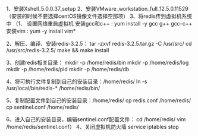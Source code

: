 1、安装Xshell_5.0.0.37_setup
2、安装VMware_workstation_full_12.5.0.11529（安装的时候不要选择centOS镜像文件选择空那项）
3、将redis传到虚拟机系统中
（1、 设置网络重启虚拟机
     安装gcc和c++ :      yum install -y gcc g++ gcc-c++
     安装vim    :     yum -y install vim*    

2、解压、编译、安装redis-3.2.5：
tar -zxvf redis-3.2.5.tar.gz -C /usr/src/
cd /usr/src/redis-3.2.5/
make && make install

3、创建redis相关目录：
mkdir -p /home/redis/bin
mkdir -p /home/redis/log
mkdir -p /home/redis/pid
mkdir -p /home/redis/db

4、将可执行文件复制到自己的安装目录：/home/redis/
          ln -s /usr/local/bin/redis-*   /home/redis/bin/

5、复制配置文件到自己的安装目录：/home/redis/
          cp redis.conf /home/redis/
          cp sentinel.conf /home/redis/

6、进入自己的安装目录，编辑sentinel.conf配置文件：
cd /home/redis/
vim /home/redis/sentinel.conf）
4、关闭虚拟机防火墙
     service iptables stop
